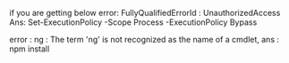if you are getting below error: FullyQualifiedErrorId : UnauthorizedAccess
Ans: Set-ExecutionPolicy -Scope Process -ExecutionPolicy Bypass

error : ng : The term 'ng' is not recognized as the name of a cmdlet, 
ans : npm install
